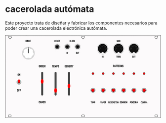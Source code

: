 # cacerolada autómata
Este proyecto trata de diseñar y fabricar los componentes necesarios para poder crear una cacerolada electrónica autómata.



![controlador_atril](https://raw.githubusercontent.com/Ttreintaysiete/cacerolada/master/controlador_atril.jpg)
